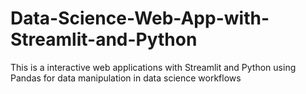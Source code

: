 # Data-Science-Web-App-with-Streamlit-and-Python
This is a interactive web applications with Streamlit and Python using Pandas for data manipulation in data science workflows
